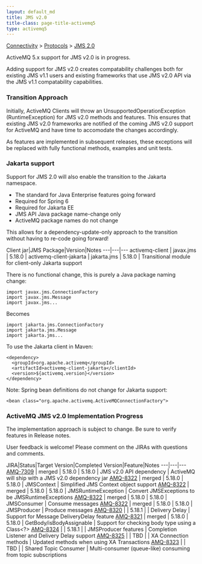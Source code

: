 ```yaml
---
layout: default_md
title: JMS v2.0
title-class: page-title-activemq5
type: activemq5
---
```


[Connectivity](connectivity) > [Protocols](protocols) > [JMS 2.0](jms2)

ActiveMQ 5.x support for JMS v2.0 is in progress.

Adding support for JMS v2.0 creates compatability challenges both for existing JMS v1.1 users and existing frameworks that use JMS v2.0 API via the JMS v1.1 compatability capabilities. 

### Transition Approach

Initially, ActiveMQ Clients will throw an UnsupportedOperationException (RuntimeException) for JMS v2.0 methods and features. This ensures that existing JMS v2.0 frameworks are notified of the coming JMS v2.0 support for ActiveMQ and have time to accomodate the changes accordingly.

As features are implemented in subsequent releases, these exceptions will be replaced with fully functional methods, examples and unit tests.

### Jakarta support

Support for JMS 2.0 will also enable the transition to the Jakarta namespace. 

 * The standard for Java Enterprise features going forward
 * Required for Spring 6
 * Required for Jakarta EE
 * JMS API Java package name-change only
 * ActiveMQ package names do not change 

This allows for a dependency-update-only approach to the transition without having to re-code going forward!

Client jar|JMS Package|Version|Notes
---|---|---
activemq-client | javax.jms | 5.18.0 | 
activemq-client-jakarta | jakarta.jms | 5.18.0 | Transitional module for client-only Jakarta support

There is no functional change, this is purely a Java package naming change:

    import javax.jms.ConnectionFactory
    import javax.jms.Message
    import javax.jms...

Becomes

    import jakarta.jms.ConnectionFactory
    import jakarta.jms.Message
    import jakarta.jms...

To use the Jakarta client in Maven:

    <dependency>
      <groupId>org.apache.activemq</groupId>
      <artifactId>activemq-client-jakarta</clientId>
      <version>${activemq.version}</version>
    </dependency>

Note: Spring bean definitions do not change for Jakarta support:

    <bean class="org.apache.activemq.ActiveMQConnectionFactory">

### ActiveMQ JMS v2.0 Implementation Progress 

The implementation approach is subject to change. Be sure to verify features in Release notes. 

User feedback is welcome! Please comment on the JIRAs with questions and comments.

JIRA|Status|Target Version|Completed Version|Feature|Notes
---|---|---
[AMQ-7309](https://issues.apache.org/jira/browse/AMQ-7309) | merged | 5.18.0 | 5.18.0 | JMS v2.0 API dependency | ActiveMQ will ship with a JMS v2.0 dependency jar
[AMQ-8322](https://issues.apache.org/jira/browse/AMQ-8322) | merged | 5.18.0 | 5.18.0 | JMSContext | Simplified JMS Context object support
[AMQ-8322](https://issues.apache.org/jira/browse/AMQ-8322) | merged | 5.18.0 | 5.18.0 | JMSRuntimeException | Convert JMSExceptions to be JMSRuntimeExceptions
[AMQ-8322](https://issues.apache.org/jira/browse/AMQ-8322) | merged | 5.18.0 | 5.18.0 | JMSConsumer | Consume messages
[AMQ-8322](https://issues.apache.org/jira/browse/AMQ-8322) | merged | 5.18.0 | 5.18.0 | JMSProducer | Produce messages
[AMQ-8320](https://issues.apache.org/jira/browse/AMQ-8320) | | 5.18.1 | | Delivery Delay | Support for Message DeliveryDelay feature
[AMQ-8321](https://issues.apache.org/jira/browse/AMQ-8321) | merged | 5.18.0 | 5.18.0 | GetBody/isBodyAssignable | Support for checking body type using a Class<?>
[AMQ-8324](https://issues.apache.org/jira/browse/AMQ-8324) | | 5.18.1 | | JMSProducer features | Completion Listener and Delivery Delay support
[AMQ-8325](https://issues.apache.org/jira/browse/AMQ-8325) | | TBD | | XA Connection methods | Updated methods when using XA Transactions
[AMQ-8323](https://issues.apache.org/jira/browse/AMQ-8323) | | TBD | | Shared Topic Consumer | Multi-consumer (queue-like) consuming from topic subscriptions

